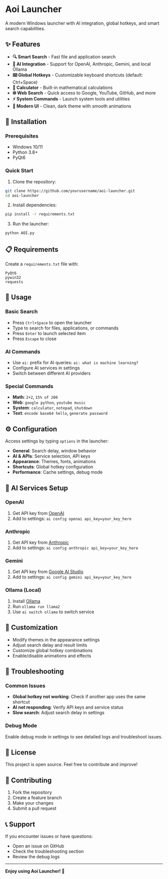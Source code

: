 # Aoi Launcher

A modern Windows launcher with AI integration, global hotkeys, and smart search capabilities.

## ✨ Features

- **🔍 Smart Search** - Fast file and application search
- **🤖 AI Integration** - Support for OpenAI, Anthropic, Gemini, and local Ollama
- **⌨️ Global Hotkeys** - Customizable keyboard shortcuts (default: Ctrl+Space)
- **🧮 Calculator** - Built-in mathematical calculations
- **🌐 Web Search** - Quick access to Google, YouTube, GitHub, and more
- **⚡ System Commands** - Launch system tools and utilities
- **🎨 Modern UI** - Clean, dark theme with smooth animations

## 🚀 Installation

### Prerequisites
- Windows 10/11
- Python 3.8+
- PyQt6

### Quick Start
1. Clone the repository:
```bash
git clone https://github.com/yourusername/aoi-launcher.git
cd aoi-launcher
```

2. Install dependencies:
```bash
pip install -r requirements.txt
```

3. Run the launcher:
```bash
python AOI.py
```

## 📋 Requirements

Create a `requirements.txt` file with:
```
PyQt6
pywin32
requests
```

## 🎯 Usage

### Basic Search
- Press `Ctrl+Space` to open the launcher
- Type to search for files, applications, or commands
- Press `Enter` to launch selected item
- Press `Escape` to close

### AI Commands
- Use `ai:` prefix for AI queries: `ai: what is machine learning?`
- Configure AI services in settings
- Switch between different AI providers

### Special Commands
- **Math**: `2+2`, `15% of 200`
- **Web**: `google python`, `youtube music`
- **System**: `calculator`, `notepad`, `shutdown`
- **Text**: `encode base64 hello`, `generate password`

## ⚙️ Configuration

Access settings by typing `options` in the launcher:
- **General**: Search delay, window behavior
- **AI & APIs**: Service selection, API keys
- **Appearance**: Themes, fonts, animations
- **Shortcuts**: Global hotkey configuration
- **Performance**: Cache settings, debug mode

## 🔧 AI Services Setup

### OpenAI
1. Get API key from [OpenAI](https://platform.openai.com/)
2. Add to settings: `ai config openai api_key=your_key_here`

### Anthropic
1. Get API key from [Anthropic](https://console.anthropic.com/)
2. Add to settings: `ai config anthropic api_key=your_key_here`

### Gemini
1. Get API key from [Google AI Studio](https://makersuite.google.com/)
2. Add to settings: `ai config gemini api_key=your_key_here`

### Ollama (Local)
1. Install [Ollama](https://ollama.ai/)
2. Run `ollama run llama2`
3. Use `ai switch ollama` to switch service

## 🎨 Customization

- Modify themes in the appearance settings
- Adjust search delay and result limits
- Customize global hotkey combinations
- Enable/disable animations and effects

## 🐛 Troubleshooting

### Common Issues
- **Global hotkey not working**: Check if another app uses the same shortcut
- **AI not responding**: Verify API keys and service status
- **Slow search**: Adjust search delay in settings

### Debug Mode
Enable debug mode in settings to see detailed logs and troubleshoot issues.

## 📝 License

This project is open source. Feel free to contribute and improve!

## 🤝 Contributing

1. Fork the repository
2. Create a feature branch
3. Make your changes
4. Submit a pull request

## 📞 Support

If you encounter issues or have questions:
- Open an issue on GitHub
- Check the troubleshooting section
- Review the debug logs

---

**Enjoy using Aoi Launcher! 🚀**
